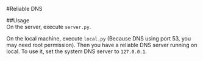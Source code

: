 #Reliable DNS

##Usage  
On the server, execute `server.py`.

On the local machine, execute `local.py` (Because DNS using port 53, you may need root permission). Then you have a reliable DNS server running on local. To use it, set the system DNS server to `127.0.0.1`.
